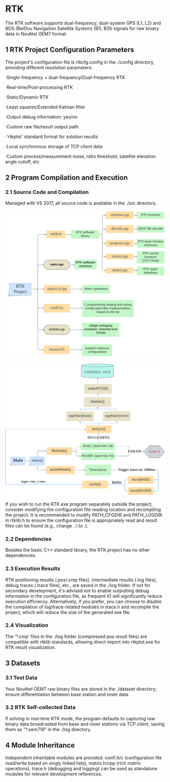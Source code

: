 # RTK

The RTK software supports dual-frequency, dual-system GPS (L1, L2) and BDS (BeiDou Navigation Satellite System) (B1I, B3I) signals for raw binary data in NovAtel OEM7 format.

## 1 RTK Project Configuration Parameters

The project's configuration file is rtkcfg.config in the ./config directory, providing different resolution parameters:

·Single-frequency + dual-frequency/Dual-frequency RTK

·Real-time/Post-processing RTK

·Static/Dynamic RTK

·Least squares/Extended Kalman filter

·Output debug information: yes/no

·Custom raw file/result output path

·'rtkplot' standard format for solution results

·Local synchronous storage of TCP client data

·Custom process/measurement noise, ratio threshold, satellite elevation angle cutoff, etc.

## 2 Program Compilation and Execution

### 2.1 Source Code and Compilation

Managed with VS 2017, all source code is available in the ./src directory.

![Alt Text](dataset/ConceptMap-1.svg)



![Alt Text](dataset/ConceptMap-2.svg)

If you wish to run the RTK.exe program separately outside the project, consider modifying the configuration file reading location and recompiling the project. It is recommended to modify PATH_CFGDIR and PATH_LOGDIR in rtklib.h to ensure the configuration file is appropriately read and result files can be found (e.g., change ..\ to .).

### 2.2 Dependencies

Besides the basic C++ standard library, the RTK project has no other dependencies.

### 2.3 Execution Results

RTK positioning results (.pos/.cmp files), intermediate results (.log files), debug traces (.trace files), etc., are saved in the ./log folder.
If not for secondary development, it's advised not to enable outputting debug information in the configuration file, as frequent IO will significantly reduce execution efficiency. Alternatively, if you prefer, you can choose to disable the compilation of log/trace-related modules in trace.h and recompile the project, which will reduce the size of the generated exe file.

### 2.4 Visualization

The '*.cmp' files in the ./log folder (compressed pos result files) are compatible with rtklib standards, allowing direct import into rtkplot.exe for RTK result visualization.

## 3 Datasets

### 3.1 Test Data

Your NovAtel OEM7 raw binary files are stored in the ./dataset directory; ensure differentiation between base station and rover data.

### 3.2 RTK Self-collected Data

If solving in real-time RTK mode, the program defaults to capturing raw binary data broadcasted from base and rover stations via TCP client, saving them as "*.oem719" in the ./log directory.

## 4 Module Inheritance

Independent inheritable modules are provided: confl.h/c (configuration file read/write based on singly linked lists), matrix.h/cpp (rich matrix operations), trace.h (debugging and logging) can be used as standalone modules for relevant development references.